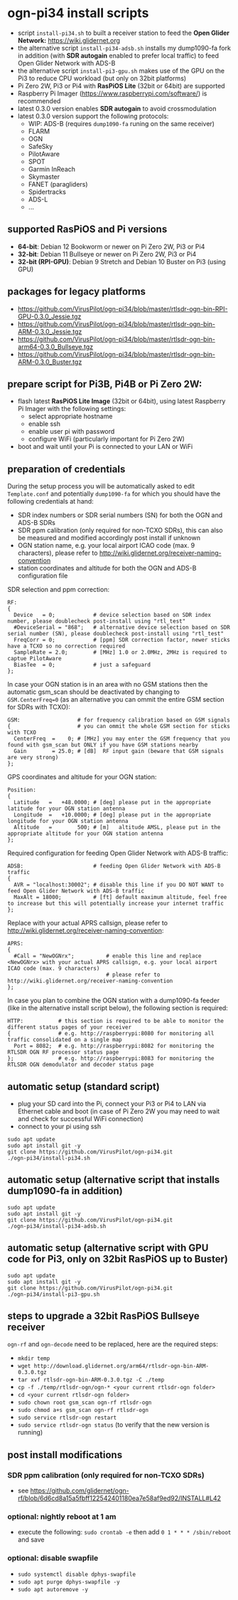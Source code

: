 # ogn-pi34 install scripts
- script `install-pi34.sh` to built a receiver station to feed the **Open Glider Network:** https://wiki.glidernet.org
- the alternative script `install-pi34-adsb.sh` installs my dump1090-fa fork in addition (with **SDR autogain** enabled to prefer local traffic) to feed Open Glider Network with ADS-B
- the alternative script `install-pi3-gpu.sh` makes use of the GPU on the Pi3 to reduce CPU workload (but only on 32bit platforms)
- Pi Zero 2W, Pi3 or Pi4 with **RasPiOS Lite** (32bit or 64bit) are supported
- Raspberry Pi Imager (https://www.raspberrypi.com/software/) is recommended
- latest 0.3.0 version enables **SDR autogain** to avoid crossmodulation
- latest 0.3.0 version support the following protocols:
  - WIP: ADS-B (requires `dump1090-fa` runing on the same receiver)
  - FLARM
  - OGN
  - SafeSky
  - PilotAware
  - SPOT
  - Garmin InReach
  - Skymaster
  - FANET (paragliders)
  - Spidertracks
  - ADS-L
  - ...

## supported RasPiOS and Pi versions
- **64-bit**: Debian 12 Bookworm or newer on Pi Zero 2W, Pi3 or Pi4
- **32-bit**: Debian 11 Bullseye or newer on Pi Zero 2W, Pi3 or Pi4
- **32-bit (RPI-GPU)**: Debian 9 Stretch and Debian 10 Buster on Pi3 (using GPU)

## packages for legacy platforms
- https://github.com/VirusPilot/ogn-pi34/blob/master/rtlsdr-ogn-bin-RPI-GPU-0.3.0_Jessie.tgz
- https://github.com/VirusPilot/ogn-pi34/blob/master/rtlsdr-ogn-bin-ARM-0.3.0_Jessie.tgz
- https://github.com/VirusPilot/ogn-pi34/blob/master/rtlsdr-ogn-bin-arm64-0.3.0_Bullseye.tgz
- https://github.com/VirusPilot/ogn-pi34/blob/master/rtlsdr-ogn-bin-ARM-0.3.0_Buster.tgz

## prepare script for Pi3B, Pi4B or Pi Zero 2W:
- flash latest **RasPiOS Lite Image** (32bit or 64bit), using latest Raspberry Pi Imager with the following settings:
  - select appropriate hostname
  - enable ssh
  - enable user pi with password
  - configure WiFi (particularly important for Pi Zero 2W)
- boot and wait until your Pi is connected to your LAN or WiFi

## preparation of credentials
During the setup process you will be automatically asked to edit `Template.conf` and potentially `dump1090-fa` for which you should have the following credentials at hand:
- SDR index numbers or SDR serial numbers (SN) for both the OGN and ADS-B SDRs
- SDR ppm calibration (only required for non-TCXO SDRs), this can also be measured and modified accordingly post install if unknown
- OGN station name, e.g. your local airport ICAO code (max. 9 characters), please refer to http://wiki.glidernet.org/receiver-naming-convention
- station coordinates and altitude for both the OGN and ADS-B configuration file

SDR selection and ppm correction:
```
RF:
{
  Device   = 0;            # device selection based on SDR index number, please doublecheck post-install using "rtl_test"
  #DeviceSerial = "868";   # alternative device selection based on SDR serial number (SN), please doublecheck post-install using "rtl_test"
  FreqCorr = 0;            # [ppm] SDR correction factor, newer sticks have a TCXO so no correction required
  SampleRate = 2.0;        # [MHz] 1.0 or 2.0MHz, 2MHz is required to captue PilotAware
  BiasTee  = 0;            # just a safeguard
};
```
In case your OGN station is in an area with no GSM stations then the automatic gsm_scan should be deactivated by changing to `GSM.CenterFreq=0` (as an alternative you can ommit the entire GSM section for SDRs with TCXO):
```
GSM:                  # for frequency calibration based on GSM signals
{                     # you can ommit the whole GSM section for sticks with TCXO
  CenterFreq  =    0; # [MHz] you may enter the GSM frequency that you found with gsm_scan but ONLY if you have GSM stations nearby
  Gain        = 25.0; # [dB]  RF input gain (beware that GSM signals are very strong)
};
```
GPS coordinates and altitude for your OGN station:
```
Position:
{ 
  Latitude   =   +48.0000; # [deg] please put in the appropriate latitude for your OGN station antenna
  Longitude  =   +10.0000; # [deg] please put in the appropriate longitude for your OGN station antenna
  Altitude   =        500; # [m]   altitude AMSL, please put in the appropriate altitude for your OGN station antenna
};
```
Required configuration for feeding Open Glider Network with ADS-B traffic:
```
ADSB:                      # feeding Open Glider Network with ADS-B traffic
{
  AVR = "localhost:30002"; # disable this line if you DO NOT WANT to feed Open Glider Network with ADS-B traffic
  MaxAlt = 18000;          # [ft] default maximum altitude, feel free to increase but this will potentially increase your internet traffic
};
```
Replace <NewOGNrx> with your actual APRS callsign, please refer to http://wiki.glidernet.org/receiver-naming-convention:
```
APRS:
{
  #Call = "NewOGNrx";          # enable this line and replace <NewOGNrx> with your actual APRS callsign, e.g. your local airport ICAO code (max. 9 characters)
                               # please refer to http://wiki.glidernet.org/receiver-naming-convention
};
```
In case you plan to combine the OGN station with a dump1090-fa feeder (like in the alternative install script below), the following section is required:
```
HTTP:           # this section is required to be able to monitor the different status pages of your receiver
{               # e.g. http://raspberrypi:8080 for monitoring all traffic consolidated on a single map
  Port = 8082;  # e.g. http://raspberrypi:8082 for monitoring the RTLSDR OGN RF processor status page
};              # e.g. http://raspberrypi:8083 for monitoring the RTLSDR OGN demodulator and decoder status page
```

## automatic setup (standard script)
- plug your SD card into the Pi, connect your Pi3 or Pi4 to LAN via Ethernet cable and boot (in case of Pi Zero 2W you may need to wait and check for successful WiFi connection)
- connect to your pi using ssh
```
sudo apt update
sudo apt install git -y
git clone https://github.com/VirusPilot/ogn-pi34.git
./ogn-pi34/install-pi34.sh
```

## automatic setup (alternative script that installs dump1090-fa in addition)
```
sudo apt update
sudo apt install git -y
git clone https://github.com/VirusPilot/ogn-pi34.git
./ogn-pi34/install-pi34-adsb.sh
```

## automatic setup (alternative script with GPU code for Pi3, only on 32bit RasPiOS up to Buster)
```
sudo apt update
sudo apt install git -y
git clone https://github.com/VirusPilot/ogn-pi34.git
./ogn-pi34/install-pi3-gpu.sh
```

## steps to upgrade a 32bit RasPiOS Bullseye receiver
`ogn-rf` and `ogn-decode` need to be replaced, here are the required steps:
- `mkdir temp`
- `wget http://download.glidernet.org/arm64/rtlsdr-ogn-bin-ARM-0.3.0.tgz`
- `tar xvf rtlsdr-ogn-bin-ARM-0.3.0.tgz -C ./temp`
- `cp -f ./temp/rtlsdr-ogn/ogn-* <your current rtlsdr-ogn folder>`
- `cd <your current rtlsdr-ogn folder>`
- `sudo chown root gsm_scan ogn-rf rtlsdr-ogn`
- `sudo chmod a+s gsm_scan ogn-rf rtlsdr-ogn`
- `sudo service rtlsdr-ogn restart`
- `sudo service rtlsdr-ogn status` (to verify that the new version is running)

## post install modifications
### SDR ppm calibration (only required for non-TCXO SDRs)
- see https://github.com/glidernet/ogn-rf/blob/6d6cd8a15a5fbff122542401180ea7e58af9ed92/INSTALL#L42
### optional: nightly reboot at 1 am
- execute the following: `sudo crontab -e` then add `0 1 * * * /sbin/reboot` and save
### optional: disable swapfile
- `sudo systemctl disable dphys-swapfile`
- `sudo apt purge dphys-swapfile -y`
- `sudo apt autoremove -y`
